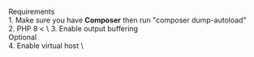 Requirements\
    1. Make sure you have **Composer** then run "composer dump-autoload"\
    2. PHP 8 < \ 
    3. Enable output buffering \
    Optional\
    4. Enable virtual host \
